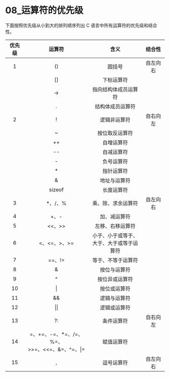 # 08_运算符的优先级

下面按照优先级从小到大的排列顺序列出 C 语言中所有运算符的优先级和结合性。

| 优先级 |                       运算符                       |                      含义                      |  结合性  |
| :----: | :------------------------------------------------: | :--------------------------------------------: | :------: |
|   1    |                         ()                         |                     圆括号                     | 自左向右 |
|        |                         []                         |                   下标运算符                   |          |
|        |                         ->                         |              指向结构体成员运算符              |          |
|        |                         .                          |                结构体成员运算符                |          |
|   2    |                         !                          |                  逻辑非运算符                  | 自右向左 |
|        |                         ~                          |                 按位取反运算符                 |          |
|        |                         ++                         |                   自增运算符                   |          |
|        |                         --                         |                   自减运算符                   |          |
|        |                         -                          |                   负号运算符                   |          |
|        |                         *                          |                   指针运算符                   |          |
|        |                         &                          |                  地址与运算符                  |          |
|        |                       sizeof                       |                   长度运算符                   |          |
|   3    |                      *、/、%                       |               乘、除、求余运算符               | 自左向右 |
|   4    |                        +、-                        |                  加、减运算符                  |          |
|   5    |                       <<、>>                       |                左移、右移运算符                |          |
|   6    |                    <、<=、>、>=                    | 小于、小于或等于、<br />大于、大于或等于运算符 |          |
|   7    |                       ==、!=                       |               等于、不等于运算符               |          |
|   8    |                         &                          |                  按位与运算符                  |          |
|   9    |                         ^                          |                 按位异或运算符                 |          |
|   10   |                         \|                         |                  按位或运算符                  |          |
|   11   |                         &&                         |                  逻辑与运算符                  |          |
|   12   |                        \|\|                        |                  逻辑或运算符                  |          |
|   13   |                         ?:                         |                   条件运算符                   | 自右向左 |
|   14   | =、+=、-=、*=、/=、%=、<br />>>=、<<=、&=、^=、\|= |                   赋值运算符                   |          |
|   15   |                         ,                          |                   逗号运算符                   | 自左向右 |

